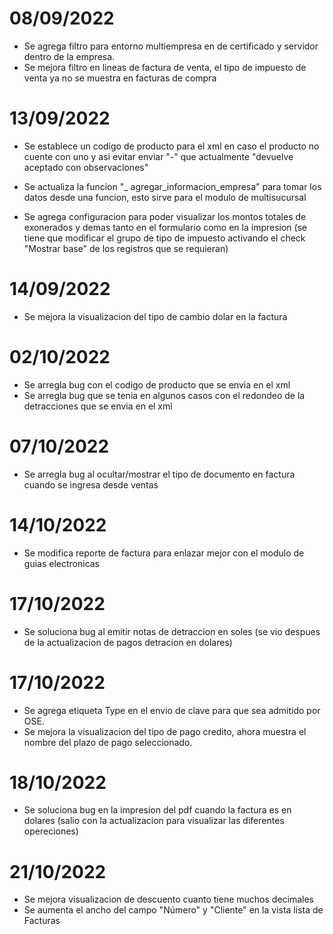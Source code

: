 # 08/09/2022
* Se agrega filtro para entorno multiempresa en de certificado y servidor dentro de la empresa.
* Se mejora filtro en lineas de factura de venta, el tipo de impuesto de venta ya no se muestra en facturas de compra

# 13/09/2022
* Se establece un codigo de producto para el xml en caso el producto no cuente con uno y asi evitar enviar "-" que actualmente "devuelve aceptado con observaciones"
* Se actualiza la funcion "_ agregar_informacion_empresa" para tomar los datos desde una funcion, esto sirve para el modulo de multisucursal

* Se agrega configuracion para poder visualizar los montos totales de exonerados y demas tanto en el formulario como en la impresion (se tiene que modificar el grupo de tipo de impuesto activando el check "Mostrar base" de los registros que se requieran)

# 14/09/2022
* Se mejora la visualizacion del tipo de cambio dolar en la factura

# 02/10/2022
* Se arregla bug con el codigo de producto que se envia en el xml
* Se arregla bug que se tenia en algunos casos con el redondeo de la detracciones que se envia en el xml

# 07/10/2022
* Se arregla bug al ocultar/mostrar el tipo de documento en factura cuando se ingresa desde ventas

# 14/10/2022
* Se modifica reporte de factura para enlazar mejor con el modulo de guias electronicas

# 17/10/2022
* Se soluciona bug al emitir notas de detraccion en soles (se vio despues de la actualizacion de pagos detracion en dolares)

# 17/10/2022
* Se agrega etiqueta Type en el envio de clave para que sea admitido por OSE.
* Se mejora la visualizacion del tipo de pago credito, ahora muestra el nombre del plazo de pago seleccionado.

# 18/10/2022
* Se soluciona bug en la impresion del pdf cuando la factura es en dolares (salio con la actualizacion para visualizar las diferentes opereciones)

# 21/10/2022
* Se mejora visualizacion de descuento cuanto tiene muchos decimales
* Se aumenta el ancho del campo "Número" y "Cliente" en la vista lista de Facturas